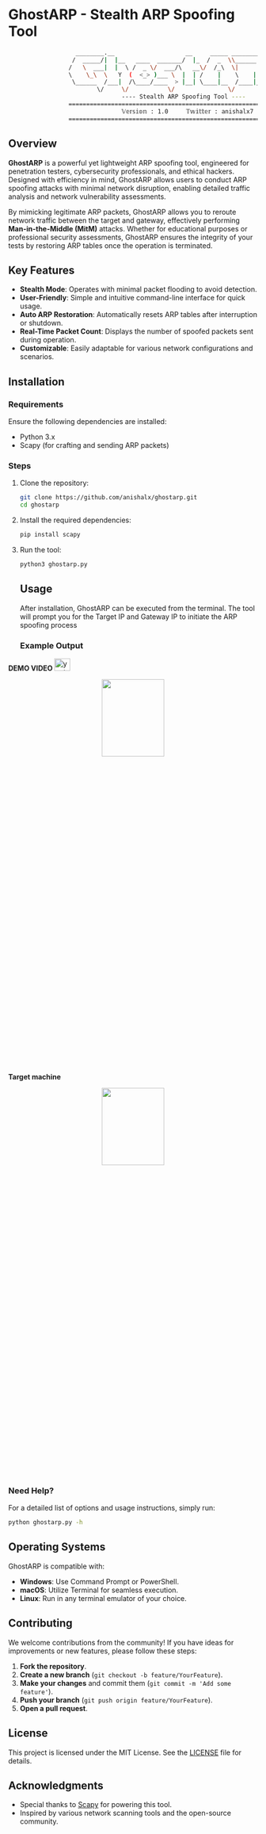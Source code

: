 # GhostARP - Stealth ARP Spoofing Tool

```bash
                   ________.__                    __     _____ ____________________ 
                  /  _____/|  |__   ____  _______/  |_  /  _  \\______   \______   \
                 /   \  ___|  |  \ /  _ \/  ___/\   __\/  /_\  \|       _/|     ___/
                 \    \_\  \   Y  (  <_> )___ \  |  | /    |    \    |   \|    |    
                  \______  /___|  /\____/____  > |__| \____|__  /____|_  /|____|    
                         \/     \/           \/               \/       \/                    
                                ---- Stealth ARP Spoofing Tool ----
                 ===================================================================
                                𝕍𝕖𝕣𝕤𝕚𝕠𝕟 : 1.0     𝕋𝕨𝕚𝕥𝕥𝕖𝕣 : anishalx7        
                 ===================================================================    

``` 
## Overview

**GhostARP** is a powerful yet lightweight ARP spoofing tool, engineered for penetration testers, cybersecurity professionals, and ethical hackers. Designed with efficiency in mind, GhostARP allows users to conduct ARP spoofing attacks with minimal network disruption, enabling detailed traffic analysis and network vulnerability assessments.

By mimicking legitimate ARP packets, GhostARP allows you to reroute network traffic between the target and gateway, effectively performing **Man-in-the-Middle (MitM)** attacks. Whether for educational purposes or professional security assessments, GhostARP ensures the integrity of your tests by restoring ARP tables once the operation is terminated.

## Key Features

- **Stealth Mode**: Operates with minimal packet flooding to avoid detection.
- **User-Friendly**: Simple and intuitive command-line interface for quick usage.
- **Auto ARP Restoration**: Automatically resets ARP tables after interruption or shutdown.
- **Real-Time Packet Count**: Displays the number of spoofed packets sent during operation.
- **Customizable**: Easily adaptable for various network configurations and scenarios.
  
## Installation

### Requirements
Ensure the following dependencies are installed:
- Python 3.x
- Scapy (for crafting and sending ARP packets)

### Steps

1. Clone the repository:
   ```bash
   git clone https://github.com/anishalx/ghostarp.git
   cd ghostarp
   ```
   
2. Install the required dependencies:
   ```bash
   pip install scapy
   ```
   
3. Run the tool:
   ```bash
   python3 ghostarp.py
   ```

   ## Usage
   After installation, GhostARP can be executed from the terminal. The tool will prompt you for the Target IP and Gateway IP to initiate the ARP spoofing process


   ### Example Output
<b>DEMO VIDEO </b>
 <a href="https://www.youtube.com/@Alxhacks" target="_blank">
    <img src="https://raw.githubusercontent.com/maurodesouza/profile-readme-generator/master/src/assets/icons/social/youtube/default.svg" width="32" height="25" alt="youtube logo"  />
  </a>
  
  <p align="center"><img src="https://www.imghost.net/ib/msgDOsa85O9jeOX_1727550519.png" width="50%" height="20%"/></p> 

**Target machine**
  
  <p align="center"><img src="https://www.imghost.net/ib/66TVSvgknGryKpW_1727550982.png"" width="50%" height="20%"/></p> 


  
### Need Help?
For a detailed list of options and usage instructions, simply run:
```bash
python ghostarp.py -h
```
## Operating Systems

GhostARP is compatible with:

- **Windows**: Use Command Prompt or PowerShell.
- **macOS**: Utilize Terminal for seamless execution.
- **Linux**: Run in any terminal emulator of your choice.

## Contributing

We welcome contributions from the community! If you have ideas for improvements or new features, please follow these steps:

1. **Fork the repository**.
2. **Create a new branch** (`git checkout -b feature/YourFeature`).
3. **Make your changes** and commit them (`git commit -m 'Add some feature'`).
4. **Push your branch** (`git push origin feature/YourFeature`).
5. **Open a pull request**.

## License

This project is licensed under the MIT License. See the [LICENSE](LICENSE) file for details.

## Acknowledgments

- Special thanks to [Scapy](https://scapy.readthedocs.io/en/latest/) for powering this tool.
- Inspired by various network scanning tools and the open-source community.

